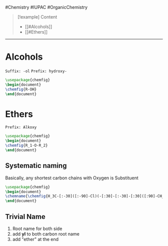 #Chemistry #IUPAC #OrganicChemistry 

>[!example] Content
>- [[#Alcohols]]
>- [[#Ethers]]

---

# Alcohols 
`Suffix: -ol` 
`Prefix: hydroxy-`

```tikz 
\usepackage{chemfig} 
\begin{document} 
\chemfig{R-OH}
\end{document} 
```

# Ethers
`Prefix: Alkoxy`

```tikz 
\usepackage{chemfig} 
\begin{document} 
\chemfig{R_1-O-R_2}
\end{document} 
```

## Systematic naming
Basically, any shortest carbon chains with Oxygen is Substituent

```tikz 
\usepackage{chemfig} 
\begin{document} 
\chemname{\chemfig{H_3C-[:-30]([:-90]-Cl)(-[:30]-[:-30]-[:30]([:90]-CH_3)([:-30]-O-[:30]CH_3))}}{2-methoxy-5-chlorohexane}
\end{document} 
```

## Trivial Name
1. Root name for both side
2. add **yl** to both carbon root name
3. add "ether" at the end